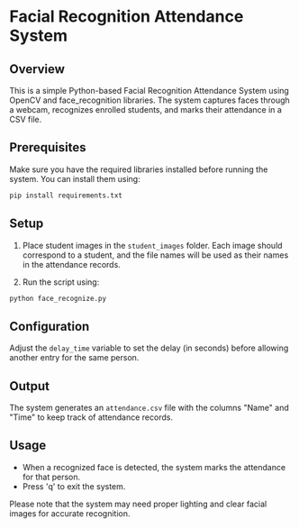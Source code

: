 # Facial Recognition Attendance System

## Overview

This is a simple Python-based Facial Recognition Attendance System using OpenCV and face_recognition libraries. The system captures faces through a webcam, recognizes enrolled students, and marks their attendance in a CSV file.

## Prerequisites

Make sure you have the required libraries installed before running the system. You can install them using:

```bash
pip install requirements.txt
```

## Setup

1. Place student images in the `student_images` folder. Each image should correspond to a student, and the file names will be used as their names in the attendance records.

2. Run the script using:

```bash
python face_recognize.py
```

## Configuration

Adjust the `delay_time` variable to set the delay (in seconds) before allowing another entry for the same person.

## Output

The system generates an `attendance.csv` file with the columns "Name" and "Time" to keep track of attendance records.

## Usage

- When a recognized face is detected, the system marks the attendance for that person.
- Press 'q' to exit the system.

Please note that the system may need proper lighting and clear facial images for accurate recognition.

